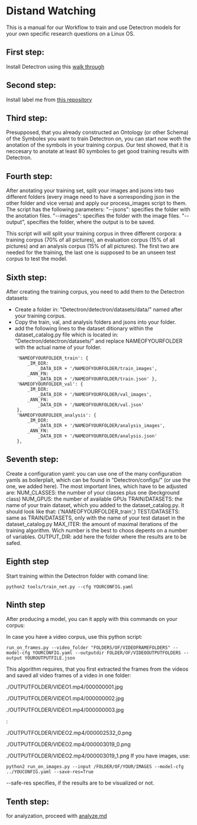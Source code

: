 # Distand Watching
This is a manual for our Workflow to train and use Detectron models for your own specific research questions on a Linux OS. 

## First step:
Install Detectron using this [walk through](https://github.com/passau-centre-for-ehumanities/visual_media/edit/master/howtos/install_detectron.md)

## Second step:
Install label me from [this repository](https://github.com/wkentaro/labelme)

## Third step:
Presupposed, that you already constructed an Ontology (or other Schema) of the Symboles you want to train Detectron on, you can start now woth the anotation of the symbols in your training corpus. Our test showed, that it is neccesary to anotate at least 80 symboles to get good training results with Detectron. 

## Fourth step:
After anotating your training set, split your images and jsons into two different folders (every image need to have a sorresponding json in the other folder and vice versa) and apply our process_images script to them.
The script has the following parameters:
"--jsons": specifies the folder with the anotation files.
"--images": specifies the folder with the image files.
"--output", specifies the folder, where the output is to be saved.

This script will will split your training corpus in three different corpora: a training corpus (70% of all pictures), an evaluation corpus (15% of all pictures) and an analysis corpus (15% of all pictures). The first two are needed for the training, the last one is supposed to be an unseen test corpus to test the model.

## Sixth step:

After creating the training corpus, you need to add them to the Detectron datasets:
- Create a folder in: "Detectron/detectron/datasets/data/" named after your training corpus.
- Copy the train, val, and analysis folders and jsons into your folder.
- add the following lines to the dataset ditionary within the dataset_catalog.py file which is located in: "Detectron/detectron/datasets/" and replace NAMEOFYOURFOLDER with the actual name of your folder.
```
    'NAMEOFYOURFOLDER_train': { 
        _IM_DIR: 
            _DATA_DIR + '/NAMEOFYOURFOLDER/train_images',
        _ANN_FN: 
            _DATA_DIR + '/NAMEOFYOURFOLDER/train.json' }, 
    'NAMEOFYOURFOLDER_val': { 
        _IM_DIR: 
            _DATA_DIR + '/NAMEOFYOURFOLDER/val_images', 
        _ANN_FN: 
            _DATA_DIR + '/NAMEOFYOURFOLDER/val.json' 
    },
    'NAMEOFYOURFOLDER_analysis': { 
        _IM_DIR: 
            _DATA_DIR + '/NAMEOFYOURFOLDER/analysis_images', 
        _ANN_FN: 
            _DATA_DIR + '/NAMEOFYOURFOLDER/analysis.json' 
    },
```
## Seventh step:

Create a configuration yaml: you can use one of the many configuration yamls as boilerplait, which can be found in "Detectron/configs/" (or use the one, we added here).
The most important lines, which have to be adjusted are:
NUM_CLASSES: the number of your classes plus one (beckground class)
NUM_GPUS: the number of available GPUs
TRAIN/DATASETS: the name of your train dataset, which you added to the dataset_catalog.py. It should look like that: ('NAMEOFYOURFOLDER_train',)
TEST/DATASETS: same as TRAIN/DATASETS, only with the name of your test dataset in the dataset_catalog.py
MAX_ITER: the amount of maximal iterations of the training algorithm. Wich number is the best to choos depents on a number of variables.
OUTPUT_DIR: add here the folder where the results are to be safed.

## Eighth step

Start training within the Detectron folder with comand line:
```
python2 tools/train_net.py --cfg YOURCONFIG.yaml
```
## Ninth step 
After producing a model, you can it apply with this commands on your corpus:

In case you have a video corpus, use this python script:
```
run_on_frames.py --video_folder "FOLDERS/OF/VIDEOFRAMEFOLDERS" --model-cfg YOURCONFIG.yaml --outputdir FOLDER/OF/VIDEOOUTPUTFOLDERS --output YOUROUTPUTFILE.json

```
This algorithm requires, that you first extracted the frames from the videos and saved all video frames of a video in one folder:

./OUTPUTFOLDER/VIDEO1.mp4/000000001.jpg

./OUTPUTFOLDER/VIDEO1.mp4/000000002.jpg

./OUTPUTFOLDER/VIDEO1.mp4/000000003.jpg

:

./OUTPUTFOLDER/VIDEO2.mp4/000002532_0.png

./OUTPUTFOLDER/VIDEO2.mp4/000003019_0.png

./OUTPUTFOLDER/VIDEO2.mp4/000003019_1.png
If you have images, use:
```
python2 run_on_images.py --input /FOLDER/OF/YOUR/IMAGES --model-cfg ../YOUCONFIG.yaml --save-res=True
```
--safe-res specifies, if the results are to be visualized or not.

## Tenth step:

for analyzation, proceed with [analyze.md](https://github.com/passau-centre-for-ehumanities/visual_media/blob/master/distant%20watching/analyze.md)
